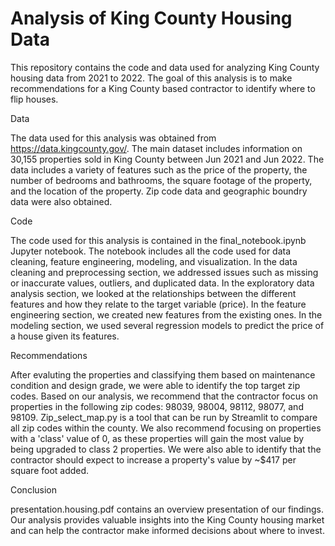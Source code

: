 # Analysis of King County Housing Data


This repository contains the code and data used for analyzing King County housing data from 2021 to 2022. The goal of this analysis is to make recommendations for a King County based contractor to identify where to flip houses.

Data

The data used for this analysis was obtained from https://data.kingcounty.gov/. The main dataset includes information on 30,155 properties sold in King County between Jun 2021 and Jun 2022. The data includes a variety of features such as the price of the property, the number of bedrooms and bathrooms, the square footage of the property, and the location of the property. Zip code data and geographic boundry data were also obtained.

Code

The code used for this analysis is contained in the final_notebook.ipynb Jupyter notebook. The notebook includes all the code used for data cleaning, feature engineering, modeling, and visualization. In the data cleaning and preprocessing section, we addressed issues such as missing or inaccurate values, outliers, and duplicated data. In the exploratory data analysis section, we looked at the relationships between the different features and how they relate to the target variable (price). In the feature engineering section, we created new features from the existing ones. In the modeling section, we used several regression models to predict the price of a house given its features.

Recommendations

After evaluting the properties and classifying them based on maintenance condition and design grade, we were able to identify the top target zip codes. Based on our analysis, we recommend that the contractor focus on properties in the following zip codes: 98039, 98004, 98112, 98077, and 98109. Zip_select_map.py is a tool that can be run by Streamlit to compare all zip codes within the county. We also recommend focusing on properties with a 'class' value of 0, as these properties will gain the most value by being upgraded to class 2 properties. We were also able to identify that the contractor should expect to increase a property's value by ~$417 per square foot added.

Conclusion

presentation.housing.pdf contains an overview presentation of our findings. Our analysis provides valuable insights into the King County housing market and can help the contractor make informed decisions about where to invest.

